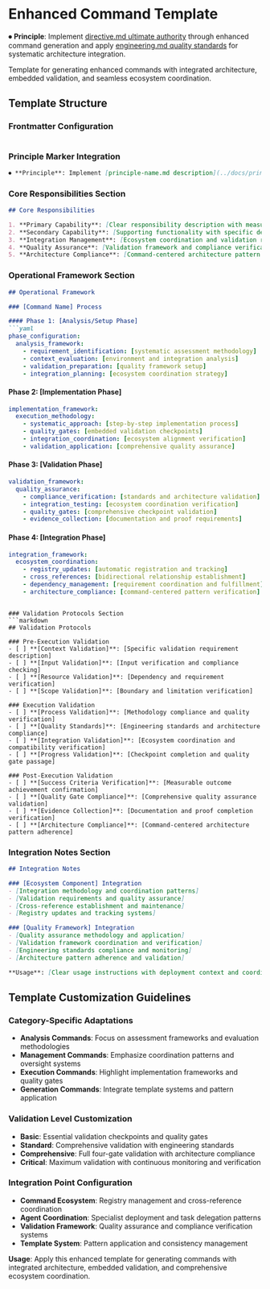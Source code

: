 # Enhanced Command Template

⏺ **Principle**: Implement [directive.md ultimate authority](../../principles/directive.md) through enhanced command generation and apply [engineering.md quality standards](../../principles/engineering.md) for systematic architecture integration.

Template for generating enhanced commands with integrated architecture, embedded validation, and seamless ecosystem coordination.

## Template Structure

### Frontmatter Configuration
```yaml
```

### Principle Marker Integration
```markdown
⏺ **Principle**: Implement [principle-name.md description](../docs/principles/principle-name.md) through [implementation approach] and apply [secondary-principle.md description](../docs/principles/secondary-principle.md) for [quality assurance approach].
```

### Core Responsibilities Section
```markdown
## Core Responsibilities

1. **Primary Capability**: [Clear responsibility description with measurable outcomes]
2. **Secondary Capability**: [Supporting functionality with specific deliverables]
3. **Integration Management**: [Ecosystem coordination and validation requirements]
4. **Quality Assurance**: [Validation framework and compliance verification]
5. **Architecture Compliance**: [Command-centered architecture pattern adherence]
```

### Operational Framework Section
```markdown
## Operational Framework

### [Command Name] Process

#### Phase 1: [Analysis/Setup Phase]
```yaml
phase_configuration:
  analysis_framework:
    - requirement_identification: [systematic assessment methodology]
    - context_evaluation: [environment and integration analysis]
    - validation_preparation: [quality framework setup]
    - integration_planning: [ecosystem coordination strategy]
```

#### Phase 2: [Implementation Phase]
```yaml
implementation_framework:
  execution_methodology:
    - systematic_approach: [step-by-step implementation process]
    - quality_gates: [embedded validation checkpoints]
    - integration_coordination: [ecosystem alignment verification]
    - validation_application: [comprehensive quality assurance]
```

#### Phase 3: [Validation Phase]
```yaml
validation_framework:
  quality_assurance:
    - compliance_verification: [standards and architecture validation]
    - integration_testing: [ecosystem coordination verification]
    - quality_gates: [comprehensive checkpoint validation]
    - evidence_collection: [documentation and proof requirements]
```

#### Phase 4: [Integration Phase]
```yaml
integration_framework:
  ecosystem_coordination:
    - registry_updates: [automatic registration and tracking]
    - cross_references: [bidirectional relationship establishment]
    - dependency_management: [requirement coordination and fulfillment]
    - architecture_compliance: [command-centered pattern verification]
```
```

### Validation Protocols Section
```markdown
## Validation Protocols

### Pre-Execution Validation
- [ ] **[Context Validation]**: [Specific validation requirement description]
- [ ] **[Input Validation]**: [Input verification and compliance checking]
- [ ] **[Resource Validation]**: [Dependency and requirement verification]
- [ ] **[Scope Validation]**: [Boundary and limitation verification]

### Execution Validation
- [ ] **[Process Validation]**: [Methodology compliance and quality verification]
- [ ] **[Quality Standards]**: [Engineering standards and architecture compliance]
- [ ] **[Integration Validation]**: [Ecosystem coordination and compatibility verification]
- [ ] **[Progress Validation]**: [Checkpoint completion and quality gate passage]

### Post-Execution Validation
- [ ] **[Success Criteria Verification]**: [Measurable outcome achievement confirmation]
- [ ] **[Quality Gate Compliance]**: [Comprehensive quality assurance validation]
- [ ] **[Evidence Collection]**: [Documentation and proof completion verification]
- [ ] **[Architecture Compliance]**: [Command-centered architecture pattern adherence]
```

### Integration Notes Section
```markdown
## Integration Notes

### [Ecosystem Component] Integration
- [Integration methodology and coordination patterns]
- [Validation requirements and quality assurance]
- [Cross-reference establishment and maintenance]
- [Registry updates and tracking systems]

### [Quality Framework] Integration
- [Quality assurance methodology and application]
- [Validation framework coordination and verification]
- [Engineering standards compliance and monitoring]
- [Architecture pattern adherence and validation]

**Usage**: [Clear usage instructions with deployment context and coordination requirements]
```

## Template Customization Guidelines

### Category-Specific Adaptations
- **Analysis Commands**: Focus on assessment frameworks and evaluation methodologies
- **Management Commands**: Emphasize coordination patterns and oversight systems
- **Execution Commands**: Highlight implementation frameworks and quality gates
- **Generation Commands**: Integrate template systems and pattern application

### Validation Level Customization
- **Basic**: Essential validation checkpoints and quality gates
- **Standard**: Comprehensive validation with engineering standards
- **Comprehensive**: Full four-gate validation with architecture compliance
- **Critical**: Maximum validation with continuous monitoring and verification

### Integration Point Configuration
- **Command Ecosystem**: Registry management and cross-reference coordination
- **Agent Coordination**: Specialist deployment and task delegation patterns
- **Validation Framework**: Quality assurance and compliance verification systems
- **Template System**: Pattern application and consistency management

**Usage**: Apply this enhanced template for generating commands with integrated architecture, embedded validation, and comprehensive ecosystem coordination.